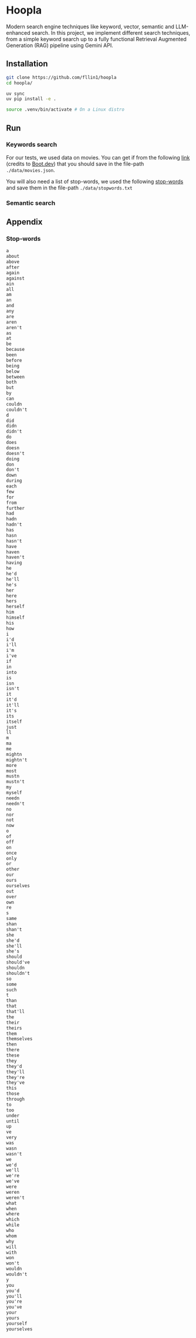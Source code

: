 # Hoopla

Modern search engine techniques like keyword, vector, semantic and LLM-enhanced search. In this project, we implement different search techniques, from a simple keyword search up to a fully functional Retrieval Augmented Generation (RAG) pipeline using Gemini API.


## Installation

```bash
git clone https://github.com/fllin1/hoopla
cd hoopla/

uv sync
uv pip install -e .

source .venv/bin/activate # On a Linux distro
```

## Run

### Keywords search

For our tests, we used data on movies. You can get if from the following [link](https://storage.googleapis.com/qvault-webapp-dynamic-assets/course_assets/course-rag-movies.json) (credits to [Boot.dev](https://boot.dev)) that you should save in the file-path `./data/movies.json`. 

You will also need a list of stop-words, we used the following [stop-words](#stop-words) and save them in the file-path `./data/stopwords.txt`

### Semantic search

## Appendix

### Stop-words

```txt
a
about
above
after
again
against
ain
all
am
an
and
any
are
aren
aren't
as
at
be
because
been
before
being
below
between
both
but
by
can
couldn
couldn't
d
did
didn
didn't
do
does
doesn
doesn't
doing
don
don't
down
during
each
few
for
from
further
had
hadn
hadn't
has
hasn
hasn't
have
haven
haven't
having
he
he'd
he'll
he's
her
here
hers
herself
him
himself
his
how
i
i'd
i'll
i'm
i've
if
in
into
is
isn
isn't
it
it'd
it'll
it's
its
itself
just
ll
m
ma
me
mightn
mightn't
more
most
mustn
mustn't
my
myself
needn
needn't
no
nor
not
now
o
of
off
on
once
only
or
other
our
ours
ourselves
out
over
own
re
s
same
shan
shan't
she
she'd
she'll
she's
should
should've
shouldn
shouldn't
so
some
such
t
than
that
that'll
the
their
theirs
them
themselves
then
there
these
they
they'd
they'll
they're
they've
this
those
through
to
too
under
until
up
ve
very
was
wasn
wasn't
we
we'd
we'll
we're
we've
were
weren
weren't
what
when
where
which
while
who
whom
why
will
with
won
won't
wouldn
wouldn't
y
you
you'd
you'll
you're
you've
your
yours
yourself
yourselves
```
